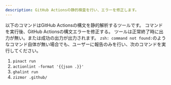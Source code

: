 ```yaml
---
description: GitHub Actionsの静的検査を行い、エラーを修正します。
---
```


以下のコマンドはGitHub Actionsの構文を静的解析するツールです。
コマンドを実行後、GitHub Actionsの構文エラーを修正する。
ツールは正常終了時に出力が無い。または成功の出力が出力されます。
`zsh: command not found:`のようなコマンド自体が無い場合でも、ユーザーに報告のみを行い、次のコマンドを実行してください。

1. `pinact run`
2. `actionlint -format '{{json .}}'`
3. `ghalint run`
4. `zizmor .github/`